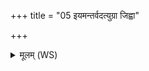 +++
title = "05 इयमन्तर्वदत्युग्रा जिह्वा"

+++
<details><summary>मूलम् (WS)</summary>

इयमन्तर्वदत्युग्रा जिह्वा पनिष्पदा ।  
तया रोगान्वि नयामः शतं रोपीश्च तक्मनः ॥॥ ६ ॥  
अयं लोकः प्रियतमो देवानामपराजितः ।  
यस्मै त्वमिह जज्ञिषे दिष्टः पुरुष मृत्यवे ।  
तस्मै त्वानु ह्वयामसि मां पुरा जरसो मृथाः ॥ ७ ॥
</details>